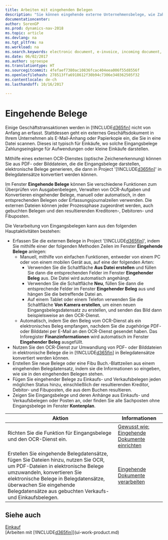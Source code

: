 ```yaml
---
title: Arbeiten mit eingehenden Belegen
description: "Sie können eingehende externe Unternehmensbelege, wie Zahlungseingänge oder PDF-Dateien verwalten, OCR-Aufgaben verwalten und Dateien in elektronische Belege und Datensätze in Dynamics NAV umwandeln."
documentationcenter: 
author: SorenGP
ms.prod: dynamics-nav-2018
ms.topic: article
ms.devlang: na
ms.tgt_pltfrm: na
ms.workload: na
ms.search.keywords: electronic document, e-invoice, incoming document, OCR, ecommerce, document exchange, import invoice
ms.date: 06/02/2017
ms.author: sgroespe
ms.translationtype: HT
ms.sourcegitcommit: 4fefaef7380ac10836fcac404eea006f55d8556f
ms.openlocfilehash: 278513ffa6918612f30b94c7306e340362505f32
ms.contentlocale: de-ch
ms.lasthandoff: 10/16/2017

---
```

# <a name="incoming-documents"></a>Eingehende Belege
Einige Geschäftstransaktionen werden in [!INCLUDE[d365fin](includes/d365fin_md.md)] nicht von Anfang an erfasst. Stattdessen geht ein externes Geschäftsdokument in Ihrem Unternehmen als E-Mail-Anhang oder Papierkopie ein, die Sie in eine Datei scannen. Dieses ist typisch für Einkäufe, wo solche Eingangsbelege Zahlungseingänge für Aufwendungen oder kleine Einkäufe darstellen.

Mithilfe eines externen OCR-Dienstes (optische Zeichenerkennung) können Sie aus PDF- oder Bilddateien, die die Eingangsbelege darstellen, elektronische Belege generieren, die dann in Project '[!INCLUDE[d365fin](includes/d365fin_md.md)]' in Belegdatensätze konvertiert werden können.

Im Fenster **Eingehende Belege** können Sie verschiedene Funktionen zum Überprüfen von Ausgabenbelegen, Verwalten von OCR-Aufgaben und Konvertieren eingehender Belege, manuell oder automatisch, in den entsprechenden Belegen oder Erfassungsjournalzeilen verwenden. Die externen Dateien können jeder Prozessphase zugeordnet werden, auch gebuchten Belegen und den resultierenden Kreditoren-, Debitoren- und Fibuposten.

Die Verarbeitung von Eingangsbelegen kann aus den folgenden Hauptaktivitäten bestehen:

* Erfassen Sie die externen Belege in Project '[!INCLUDE[d365fin](includes/d365fin_md.md)]', indem Sie mithilfe einer der folgenden Methoden Zeilen im Fenster **Eingehende Belege** anlegen:
  * Manuell, mithilfe von einfachen Funktionen, entweder von einem PC oder von einem mobilen Gerät aus, auf eine der folgenden Arten:
    * Verwenden Sie die Schaltfläche **Aus Datei erstellen** und füllen Sie dann die entsprechenden Felder im Fenster **Eingehender Beleg** aus. Die Datei wird automatisch angehängt.  
    * Verwenden Sie die Schaltfläche **Neu**, füllen Sie dann die entsprechende Felder im Fenster **Eingehender Beleg** aus und hängen Sie die betreffende Datei an.
    * Auf einem Tablet oder einem Telefon verwenden Sie die Schaltfläche **Von Kamera erstellen**, um einen neuen Eingangsbelegsdatensatz zu erstellen, und senden das Bild dann beispielsweise an den OCR-Dienst.
  * Automatisch, indem Sie den Beleg vom OCR-Dienst als ein elektronisches Beleg empfangen, nachdem Sie die zugehörige PDF- oder Bilddatei per E-Mail an den OCR-Dienst gesendet haben. Das Inforegister **Finanzinformationen** wird automatisch im Fenster **Eingehender Beleg** ausgefüllt.
* Nutzen Sie den OCR-Dienst zur Umwandlung von PDF- oder Bilddateien in elektronische Belege die in [!INCLUDE[d365fin](includes/d365fin_md.md)] in Belegdatensätze konvertiert werden können.
* Erstellen Sie neue Belege oder eine Fibu Buch.-Blattzeilen aus einem eingehenden Belegdatensatz, indem sie die Informationen so eingeben, wie sie in den eingehenden Belegen stehen.
* Fügen Sie eingehender Belege zu Einkaufs- und Verkaufsbelegen jeden möglichen Status hinzu, einschließlich der resultierenden Kreditor, Debitor- und Fibuposten, die aus dem Buchen resultieren.
* Zeigen Sie Eingangsbelege und deren Anhänge aus Einkaufs- und Verkaufsbelegen oder Posten an, oder finden Sie alle Sachposten ohne Eingangsbelege im Fenster **Kontenplan**.

| Aktion | Informationen |
| --- | --- |
| Richten Sie die Funktion für Eingangsbelege und den OCR-Dienst ein. |[Gewusst wie: Eingehende Dokumente einrichten](across-how-setup-income-documents.md) |
| Erstellen Sie eingehende Belegdatensätze, fügen Sie Dateien hinzu, nutzen Sie OCR, um PDF-Dateien in elektronische Belege umzuwandeln, konvertieren Sie elektronische Belege in Belegdatensätze, überwachen Sie eingehende Belegdatensätze aus gebuchten Verkaufs- und Einkaufsbelegen. |[Eingehende Dokumente verarbeiten](across-process-income-documents.md) |

## <a name="see-also"></a>Siehe auch
[Einkauf](purchasing-manage-purchasing.md)  
[Arbeiten mit [!INCLUDE[d365fin](includes/d365fin_md.md)]](ui-work-product.md)

